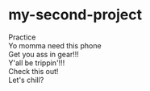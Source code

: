 # my-second-project  
Practice  
Yo momma need this phone  
Get you ass in gear!!!  
Y'all be trippin'!!!  
Check this out!  
Let's chill?
